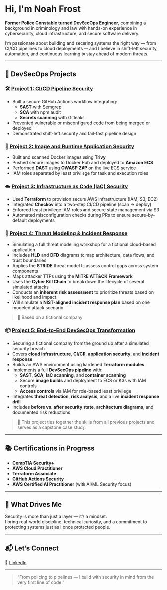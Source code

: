 # Hi, I'm Noah Frost

**Former Police Constable turned DevSecOps Engineer**, combining a background in criminology and law with hands-on experience in cybersecurity, cloud infrastructure, and secure software delivery.

I’m passionate about building and securing systems the right way — from CI/CD pipelines to cloud deployments — and I believe in shift-left security, automation, and continuous learning to stay ahead of modern threats.

---

## 🔐 DevSecOps Projects

### 🛠️ [Project 1: CI/CD Pipeline Security](https://github.com/nfroze/Project-1-CI-CD-Pipeline-Security)
- Built a secure GitHub Actions workflow integrating:
  - **SAST** with Semgrep  
  - **SCA** with npm audit  
  - **Secrets scanning** with Gitleaks  
- Prevented vulnerable or misconfigured code from being merged or deployed  
- Demonstrated shift-left security and fail-fast pipeline design

### 🐳 [Project 2: Image and Runtime Application Security](https://github.com/nfroze/Project-2-Image-and-Runtime-Application-Security)
- Built and scanned Docker images using **Trivy**
- Pushed secure images to Docker Hub and deployed to **Amazon ECS**
- Performed **DAST** using **OWASP ZAP** on the live ECS service
- IAM roles separated by least privilege for task and execution roles

### ☁️ [Project 3: Infrastructure as Code (IaC) Security](https://github.com/nfroze/Project-3-Infrastructure-as-Code-IaC-Security)
- Used **Terraform** to provision secure AWS infrastructure (IAM, S3, EC2)
- Integrated **Checkov** into a two-step CI/CD pipeline (scan → deploy)
- Enforced least privilege IAM roles and secure state management via S3
- Automated misconfiguration checks during PRs to ensure secure-by-default deployments

### 🧠 [Project 4: Threat Modeling & Incident Response](https://github.com/nfroze/Project-4-Threat-Modeling-Incident-Response)
- Simulating a full threat modeling workshop for a fictional cloud-based application
- Includes **HLD** and **DFD** diagrams to map architecture, data flows, and trust boundaries
- Applies the **STRIDE** threat model to assess control gaps across system components
- Maps attacker TTPs using the **MITRE ATT&CK Framework**
- Uses the **Cyber Kill Chain** to break down the lifecycle of several simulated attacks
- Conducts an **inherent risk assessment** to prioritize threats based on likelihood and impact
- Will simulate a **NIST-aligned incident response plan** based on one modeled attack scenario

> 📌 Based on a fictional company

### 📦 [Project 5: End-to-End DevSecOps Transformation](https://github.com/nfroze/Project-5---End-to-End-DevSecOps-Transformation)
- Securing a fictional company from the ground up after a simulated security breach
- Covers **cloud infrastructure**, **CI/CD**, **application security**, and **incident response**
- Builds an AWS environment using hardened **Terraform modules**
- Implements a full **DevSecOps pipeline** with:
  - **SAST**, **SCA**, **IaC scanning**, and **container scanning**
  - Secure **image builds** and deployment to ECS or K3s with IAM controls
  - **Access controls** via IAM for role-based least privilege
- Integrates **threat detection**, **risk analysis**, and a live **incident response drill**
- Includes **before vs. after security state**, **architecture diagrams**, and documented risk reductions

> 📌 This project ties together the skills from all previous projects and serves as a capstone case study.

---

## 📚 Certifications in Progress

- **CompTIA Security+**  
- **AWS Cloud Practitioner**  
- **Terraform Associate**  
- **GitHub Actions Security**  
- **AWS Certified AI Practitioner** (with AI/ML Security focus)

---

## 🚀 What Drives Me

Security is more than just a layer — it’s a mindset.  
I bring real-world discipline, technical curiosity, and a commitment to protecting systems just as I once protected people.

---

## 📬 Let’s Connect

🔗 [LinkedIn](https://www.linkedin.com/in/noahfrost-devsecops)

---

> “From policing to pipelines — I build with security in mind from the very first line of code.”